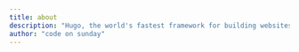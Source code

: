 ```yaml
---
title: about
description: "Hugo, the world's fastest framework for building websites"
author: "code on sunday"
---
```


